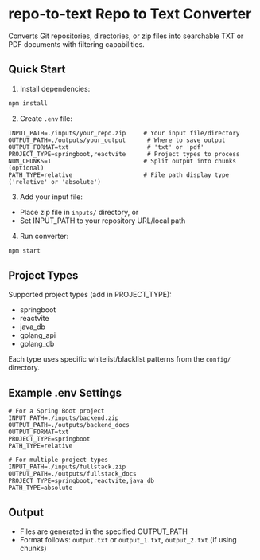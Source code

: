 # repo-to-text Repo to Text Converter

Converts Git repositories, directories, or zip files into searchable TXT or PDF documents with filtering capabilities.

## Quick Start

1. Install dependencies:

```bash
npm install
```

2. Create `.env` file:

```env
INPUT_PATH=./inputs/your_repo.zip     # Your input file/directory
OUTPUT_PATH=./outputs/your_output      # Where to save output
OUTPUT_FORMAT=txt                      # 'txt' or 'pdf'
PROJECT_TYPE=springboot,reactvite      # Project types to process
NUM_CHUNKS=1                          # Split output into chunks (optional)
PATH_TYPE=relative                    # File path display type ('relative' or 'absolute')
```

3. Add your input file:

- Place zip file in `inputs/` directory, or
- Set INPUT_PATH to your repository URL/local path

4. Run converter:

```bash
npm start
```

## Project Types

Supported project types (add in PROJECT_TYPE):

- springboot
- reactvite
- java_db
- golang_api
- golang_db

Each type uses specific whitelist/blacklist patterns from the `config/` directory.

## Example .env Settings

```env
# For a Spring Boot project
INPUT_PATH=./inputs/backend.zip
OUTPUT_PATH=./outputs/backend_docs
OUTPUT_FORMAT=txt
PROJECT_TYPE=springboot
PATH_TYPE=relative

# For multiple project types
INPUT_PATH=./inputs/fullstack.zip
OUTPUT_PATH=./outputs/fullstack_docs
PROJECT_TYPE=springboot,reactvite,java_db
PATH_TYPE=absolute
```

## Output

- Files are generated in the specified OUTPUT_PATH
- Format follows: `output.txt` or `output_1.txt`, `output_2.txt` (if using chunks)
